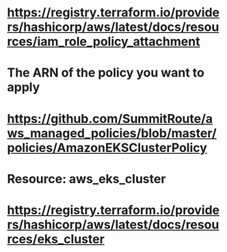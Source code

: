 # https://registry.terraform.io/providers/hashicorp/aws/latest/docs/resources/iam_role_policy_attachment

# The ARN of the policy you want to apply
  # https://github.com/SummitRoute/aws_managed_policies/blob/master/policies/AmazonEKSClusterPolicy


  # Resource: aws_eks_cluster
# https://registry.terraform.io/providers/hashicorp/aws/latest/docs/resources/eks_cluster
